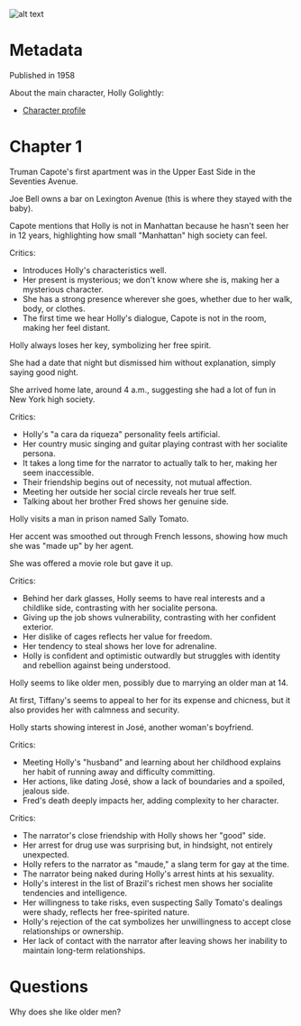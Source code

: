 ![alt text](image.png)

# Metadata

Published in 1958

About the main character, Holly Golightly:
- [Character profile](https://www.charactour.com/hub/characters/view/Holly-Golightly.Breakfast-at-Tiffanys)

# Chapter 1

Truman Capote's first apartment was in the Upper East Side in the Seventies Avenue.

Joe Bell owns a bar on Lexington Avenue (this is where they stayed with the baby).

Capote mentions that Holly is not in Manhattan because he hasn't seen her in 12 years, highlighting how small "Manhattan" high society can feel.

Critics:
- Introduces Holly's characteristics well.
- Her present is mysterious; we don't know where she is, making her a mysterious character.
- She has a strong presence wherever she goes, whether due to her walk, body, or clothes.
- The first time we hear Holly's dialogue, Capote is not in the room, making her feel distant.

Holly always loses her key, symbolizing her free spirit.

She had a date that night but dismissed him without explanation, simply saying good night.

She arrived home late, around 4 a.m., suggesting she had a lot of fun in New York high society.

Critics:
- Holly's "a cara da riqueza" personality feels artificial.
- Her country music singing and guitar playing contrast with her socialite persona.
- It takes a long time for the narrator to actually talk to her, making her seem inaccessible.
- Their friendship begins out of necessity, not mutual affection.
- Meeting her outside her social circle reveals her true self.
- Talking about her brother Fred shows her genuine side.

Holly visits a man in prison named Sally Tomato.

Her accent was smoothed out through French lessons, showing how much she was "made up" by her agent.

She was offered a movie role but gave it up.

Critics:
- Behind her dark glasses, Holly seems to have real interests and a childlike side, contrasting with her socialite persona.
- Giving up the job shows vulnerability, contrasting with her confident exterior.
- Her dislike of cages reflects her value for freedom.
- Her tendency to steal shows her love for adrenaline.
- Holly is confident and optimistic outwardly but struggles with identity and rebellion against being understood.

Holly seems to like older men, possibly due to marrying an older man at 14.

At first, Tiffany's seems to appeal to her for its expense and chicness, but it also provides her with calmness and security.

Holly starts showing interest in José, another woman's boyfriend.

Critics:
- Meeting Holly's "husband" and learning about her childhood explains her habit of running away and difficulty committing.
- Her actions, like dating José, show a lack of boundaries and a spoiled, jealous side.
- Fred's death deeply impacts her, adding complexity to her character.

Critics:
- The narrator's close friendship with Holly shows her "good" side.
- Her arrest for drug use was surprising but, in hindsight, not entirely unexpected.
- Holly refers to the narrator as "maude," a slang term for gay at the time.
- The narrator being naked during Holly's arrest hints at his sexuality.
- Holly's interest in the list of Brazil's richest men shows her socialite tendencies and intelligence.
- Her willingness to take risks, even suspecting Sally Tomato's dealings were shady, reflects her free-spirited nature.
- Holly's rejection of the cat symbolizes her unwillingness to accept close relationships or ownership.
- Her lack of contact with the narrator after leaving shows her inability to maintain long-term relationships.

# Questions

Why does she like older men?
